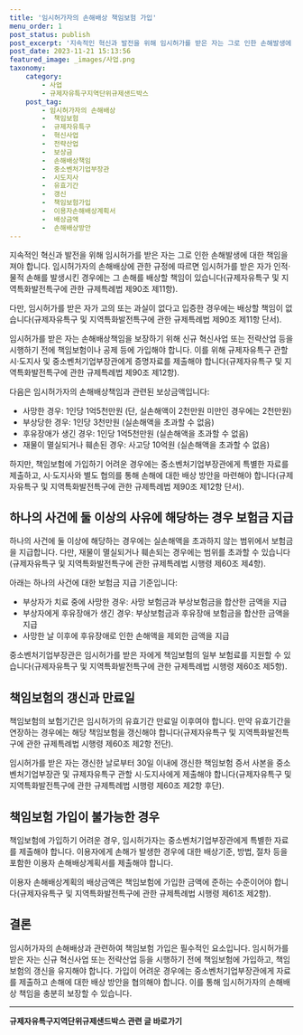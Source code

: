 ```yaml
---
title: '임시허가자의 손해배상 책임보험 가입'
menu_order: 1
post_status: publish
post_excerpt: '지속적인 혁신과 발전을 위해 임시허가를 받은 자는 그로 인한 손해발생에 대한 책임을 져야 합니다. 임시허가자의 손해배상에 관한 규정에 따르면 임시허가를 받은 자가 인적 물적 손해를 발생시킨 경우에는 그 손해를 배상할 책임이 있습니다 규제자유특구 및 지역특화발전특구에 관한 규제특례법 제90조 제11항 .'
post_date: 2023-11-21 15:13:56
featured_image: _images/사업.png
taxonomy:
    category:
        - 사업
        - 규제자유특구지역단위규제샌드박스
    post_tag:
        - 임시허가자의 손해배상
        -  책임보험
        -  규제자유특구
        -  혁신사업
        -  전략산업
        -  보상금
        -  손해배상책임
        -  중소벤처기업부장관
        -  시도지사
        -  유효기간
        -  갱신
        -  책임보험가입
        -  이용자손해배상계획서
        -  배상금액
        -  손해배상방안
---
```



지속적인 혁신과 발전을 위해 임시허가를 받은 자는 그로 인한 손해발생에 대한 책임을 져야 합니다. 임시허가자의 손해배상에 관한 규정에 따르면 임시허가를 받은 자가 인적·물적 손해를 발생시킨 경우에는 그 손해를 배상할 책임이 있습니다(규제자유특구 및 지역특화발전특구에 관한 규제특례법 제90조 제11항).

다만, 임시허가를 받은 자가 고의 또는 과실이 없다고 입증한 경우에는 배상할 책임이 없습니다(규제자유특구 및 지역특화발전특구에 관한 규제특례법 제90조 제11항 단서).

임시허가를 받은 자는 손해배상책임을 보장하기 위해 신규 혁신사업 또는 전략산업 등을 시행하기 전에 책임보험이나 공제 등에 가입해야 합니다. 이를 위해 규제자유특구 관할 시·도지사 및 중소벤처기업부장관에게 증명자료를 제출해야 합니다(규제자유특구 및 지역특화발전특구에 관한 규제특례법 제90조 제12항).

다음은 임시허가자의 손해배상책임과 관련된 보상금액입니다:
- 사망한 경우: 1인당 1억5천만원 (단, 실손해액이 2천만원 미만인 경우에는 2천만원)
- 부상당한 경우: 1인당 3천만원 (실손해액을 초과할 수 없음)
- 후유장애가 생긴 경우: 1인당 1억5천만원 (실손해액을 초과할 수 없음)
- 재물이 멸실되거나 훼손된 경우: 사고당 10억원 (실손해액을 초과할 수 없음)

하지만, 책임보험에 가입하기 어려운 경우에는 중소벤처기업부장관에게 특별한 자료를 제출하고, 시·도지사와 별도 협의를 통해 손해에 대한 배상 방안을 마련해야 합니다(규제자유특구 및 지역특화발전특구에 관한 규제특례법 제90조 제12항 단서).

## 하나의 사건에 둘 이상의 사유에 해당하는 경우 보험금 지급

하나의 사건에 둘 이상에 해당하는 경우에는 실손해액을 초과하지 않는 범위에서 보험금을 지급합니다. 다만, 재물이 멸실되거나 훼손되는 경우에는 범위를 초과할 수 있습니다(규제자유특구 및 지역특화발전특구에 관한 규제특례법 시행령 제60조 제4항).

아래는 하나의 사건에 대한 보험금 지급 기준입니다:
- 부상자가 치료 중에 사망한 경우: 사망 보험금과 부상보험금을 합산한 금액을 지급
- 부상자에게 후유장애가 생긴 경우: 부상보험금과 후유장애 보험금을 합산한 금액을 지급
- 사망한 날 이후에 후유장애로 인한 손해액을 제외한 금액을 지급

중소벤처기업부장관은 임시허가를 받은 자에게 책임보험의 일부 보험료를 지원할 수 있습니다(규제자유특구 및 지역특화발전특구에 관한 규제특례법 시행령 제60조 제5항).

## 책임보험의 갱신과 만료일

책임보험의 보험기간은 임시허가의 유효기간 만료일 이후여야 합니다. 만약 유효기간을 연장하는 경우에는 해당 책임보험을 갱신해야 합니다(규제자유특구 및 지역특화발전특구에 관한 규제특례법 시행령 제60조 제2항 전단).

임시허가를 받은 자는 갱신한 날로부터 30일 이내에 갱신한 책임보험 증서 사본을 중소벤처기업부장관 및 규제자유특구 관할 시·도지사에게 제출해야 합니다(규제자유특구 및 지역특화발전특구에 관한 규제특례법 시행령 제60조 제2항 후단).

## 책임보험 가입이 불가능한 경우

책임보험에 가입하기 어려운 경우, 임시허가자는 중소벤처기업부장관에게 특별한 자료를 제출해야 합니다. 이용자에게 손해가 발생한 경우에 대한 배상기준, 방법, 절차 등을 포함한 이용자 손해배상계획서를 제출해야 합니다.

이용자 손해배상계획의 배상금액은 책임보험에 가입한 금액에 준하는 수준이어야 합니다(규제자유특구 및 지역특화발전특구에 관한 규제특례법 시행령 제61조 제2항).

## 결론

임시허가자의 손해배상과 관련하여 책임보험 가입은 필수적인 요소입니다. 임시허가를 받은 자는 신규 혁신사업 또는 전략산업 등을 시행하기 전에 책임보험에 가입하고, 책임보험의 갱신을 유지해야 합니다. 가입이 어려운 경우에는 중소벤처기업부장관에게 자료를 제출하고 손해에 대한 배상 방안을 협의해야 합니다. 이를 통해 임시허가자의 손해배상 책임을 충분히 보장할 수 있습니다.
<!-- wp:separator -->
<hr class="wp-block-separator has-alpha-channel-opacity"/>
<!-- /wp:separator -->

<!-- wp:group {"backgroundColor":"base","layout":{"type":"constrained"}} -->
<div class="wp-block-group has-base-background-color has-background"><!-- wp:paragraph {"align":"center","fontSize":"medium"} -->
<p class="has-text-align-center has-large-font-size"><strong>규제자유특구지역단위규제샌드박스 관련 글 바로가기</strong></p>
<!-- /wp:paragraph -->


<!-- wp:latest-posts
{"categories":[{"id":27807,"count":19,"description":"","link":"https://uknowlaw.com/category/%ea%b7%9c%ec%a0%9c%ec%9e%90%ec%9c%a0%ed%8a%b9%ea%b5%ac%ec%a7%80%ec%97%ad%eb%8b%a8%ec%9c%84%ea%b7%9c%ec%a0%9c%ec%83%8c%eb%93%9c%eb%b0%95%ec%8a%a4/","name":"규제자유특구지역단위규제샌드박스","slug":"규제자유특구지역단위규제샌드박스","taxonomy":"category","parent":0,"meta":[],"_links":{"self":[{"href":"https://uknowlaw.com/wp-json/wp/v2/categories/27807"}],"collection":[{"href":"https://uknowlaw.com/wp-json/wp/v2/categories"}],"about":[{"href":"https://uknowlaw.com/wp-json/wp/v2/taxonomies/category"}],"wp:post_type":[{"href":"https://uknowlaw.com/wp-json/wp/v2/posts?categories=27807"}],"curies":[{"name":"wp","href":"https://api.w.org/{rel}","templated":true}]}}],"postsToShow":100,"excerptLength":28,"postLayout":"grid","columns":2,"featuredImageAlign":"left","featuredImageSizeSlug":"large","fontSize":"small"} /--></div>
<!-- /wp:group -->
